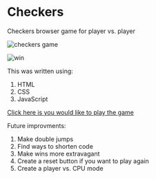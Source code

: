 # Checkers
Checkers browser game for player vs. player

![checkers game](desktop/checkersscreenshot.png "Checkers")

![win](desktop/checkerswin.png "Checkers win")

This was written using:
 1. HTML
 2. CSS
 3. JavaScript

 [Click here is you would like to play the game](https://www.google.com)

 Future improvments:
  1. Make double jumps
  2. Find ways to shorten code
  3. Make wins more extravagant
  4. Create a reset button if you want to play again
  5. Create a player vs. CPU mode